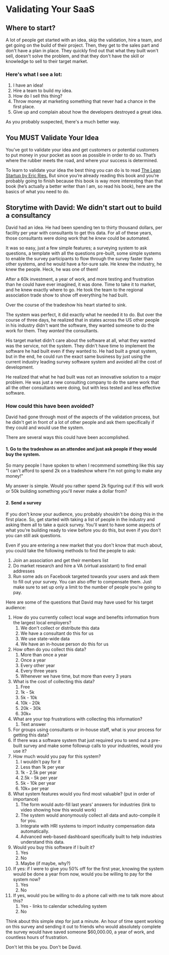 # Validating Your SaaS

## Where to start?

A lot of people get started with an idea, skip the validation, hire a team, and get going on the build of their project. Then, they get to the sales part and don't have a plan in place. They quickly find out that what they built won't sell, doesn't solve the problem, and that they don't have the skill or knowledge to sell to their target market. 

### Here's what I see a lot:

1. I have an idea!
2. Hire a team to build my idea.
3. How do I sell this thing?
4. Throw money at marketing something that never had a chance in the first place.
5. Give up and complain about how the developers destroyed a great idea.

As you probably suspected, there's a much better way. 

## You MUST Validate Your Idea

You’ve got to validate your idea and get customers or potential customers to put money in your pocket as soon as possible in order to do so. That’s where the rubber meets the road, and where your success is determined.

To learn to validate your idea the best thing you can do is to read [The Lean Startup by Eric Ries.](http://theleanstartup.com/) But since you’re already reading this book and you’re probably going to finish because this book is way more interesting than that book \(he’s actually a better writer than I am, so read his book\), here are the basics of what you need to do.

## Storytime with David: We didn't start out to build a consultancy

David had an idea. He had been spending ten to thirty thousand dollars, per facility per year with consultants to get this data. For all of these years, those consultants were doing work that he _knew_ could be automated. 

It was so easy, just a few simple features; a surveying system to ask questions, a template with all the questions pre-built, some simple systems to enable the survey participants to flow through the survey faster than other systems, and he would have a for-sure sale. He knew the industry, he knew the people. Heck, he was one of them! 

After a 60k investment, a year of work, and more testing and frustration than he could have ever imagined, it was done. Time to take it to market, and he knew exactly where to go. He took the team to the regional association trade show to show off everything he had built. 

Over the course of the tradeshow his heart started to sink.

The system was perfect, it did exactly what he needed it to do. But over the course of three days, he realized that in states across the US other people in his industry didn't want the software, they wanted someone to do the work for them. They _wanted_ the consultants. 

His target market didn't care about the software at all, what they wanted was the service, not the system. They didn't have time to implement the software he had built even if they wanted to. He had built a great system, but in the end, he could run the exact same business by just using the current industry leading survey software system and avoided all the cost of development. 

He realized that what he had built was not an innovative solution to a major problem. He was just a new consulting company to do the same work that all the other consultants were doing, but with less tested and less effective software. 

### How could this have been avoided?

David had gone through most of the aspects of the validation process, but he didn't get in front of a lot of other people and ask them specifically if they could and would use the system.

There are several ways this could have been accomplished. 

#### 1. Go to the tradeshow as an attendee and just ask people if they would buy the system. 

So many people I have spoken to when I recommend something like this say "I can't afford to spend 2k on a tradeshow where I'm not going to make any money!"

My answer is simple. Would you rather spend 2k figuring out if this will work or 50k building something you'll never make a dollar from? 

#### 2. Send a survey

If you don't know your audience, you probably shouldn't be doing this in the first place. So, get started with taking a list of people in the industry and asking them all to take a quick survey. You'll want to have some aspects of what you're building ready to view before you do this, but even if you don't you can still ask questions. 

Even if you are entering a new market that you don't know that much about, you could take the following methods to find the people to ask:

1. Join an association and get their members list
2. Do market research and hire a VA \(virtual assistant\) to find email addresses
3. Run some ads on Facebook targeted towards your users and ask them to fill out your survey. You can also offer to compensate them. Just make sure to set up only a limit to the number of people you're going to pay. 

Here are some of the questions that David may have used for his target audience:

1. How do you currently collect local wage and benefits information from the largest local employers?
   1. We don't collect or distribute this data
   2. We have a consultant do this for us
   3. We use state-wide data
   4. We have an in-house person do this for us
2. How often do you collect this data?
   1. More than once a year
   2. Once a year
   3. Every other year
   4. Every three years
   5. Whenever we have time, but more than every 3 years
3. What is the cost of collecting this data?
   1. Free
   2. 1k - 5k
   3. 5k - 10k
   4. 10k - 20k
   5. 20k - 30k
   6. 30k+
4. What are your top frustrations with collecting this information?
   1. Text answer
5. For groups using consultants or in-house staff, what is your process for getting this data?
6. If there was a software system that just required you to send out a pre-built survey and make some followup calls to your industries, would you use it?
7. How much would you pay for this system?
   1. I wouldn't pay for it
   2. Less than 1k per year
   3. 1k - 2.5k per year
   4. 2.5k - 5k per year
   5. 5k - 10k per year
   6. 10k+ per year
8. What system features would you find most valuable? \(put in order of importance\) 
   1. The form would auto-fill last years' answers for industries \(link to video showing how this would work\)
   2. The system would anonymously collect all data and auto-compile it for you.
   3. Integrate with HRI systems to import industry compensation data automatically.
   4. Advanced web-based dashboard specifically built to help industries understand this data.
9. Would you buy this software if I built it?
   1. Yes
   2. No
   3. Maybe \(if maybe, why?\)
10. If yes: if I were to give you 50% off for the first year, knowing the system would be done a year from now, would you be willing to pay for the system now?
    1. Yes
    2. No
11. If yes, would you be willing to do a phone call with me to talk more about this?
    1. Yes - links to calendar scheduling system
    2. No

Think about this simple step for just a minute. An hour of time spent working on this survey and sending it out to friends who would absolutely complete the survey would have saved someone $60,000.00, a year of work, and countless hours of frustration. 

Don't let this be you. Don't be David.


